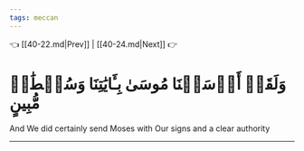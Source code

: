 ```yaml
---
tags: meccan
---
```


👈 [[40-22.md|Prev]] | [[40-24.md|Next]] 👉

# وَلَقَدۡ أَرۡسَلۡنَا مُوسَىٰ بِـَٔايَٰتِنَا وَسُلۡطَٰنٖ مُّبِينٍ

And We did certainly send Moses with Our signs and a clear authority

---

